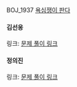 BOJ_1937 [욕심쟁이 판다](https://www.acmicpc.net/problem/1937)<br>

#### 김선웅
링크: [문제 풀이 링크](https://github.com/dnd2dnd/coding-test/blob/fc343e3cebfaf44cf3d43b4e4899cce89164330b/src/com/solution/baekjoon/dp/BOJ1937.java)

#### 정의진
링크: [문제 풀이 링크](https://github.com/uijin-j/algorithm-coding-test/tree/main/%EB%B0%B1%EC%A4%80/Gold/1937.%E2%80%85%EC%9A%95%EC%8B%AC%EC%9F%81%EC%9D%B4%E2%80%85%ED%8C%90%EB%8B%A4)
